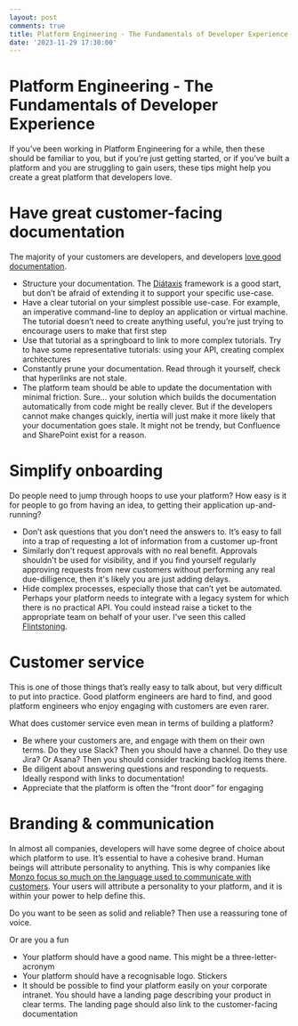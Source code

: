 ```yaml
---
layout: post
comments: true
title: Platform Engineering - The Fundamentals of Developer Experience
date: '2023-11-29 17:30:00'
---
```


# Platform Engineering - The Fundamentals of Developer Experience

If you’ve been working in Platform Engineering for a while, then these should be familiar to you, but if you’re just getting started, or if you’ve built a platform and you are struggling to gain users, these tips might help you create a great platform that developers love. 

# Have great customer-facing documentation

The majority of your customers are developers, and developers [love good documentation](https://hackernoon.com/nerds-dont-respond-to-marketing-try-technical-documentation-instead). 

- Structure your documentation. The [Diátaxis](https://diataxis.fr/) framework is a good start, but don’t be afraid of extending it to support your specific use-case.
- Have a clear tutorial on your simplest possible use-case. For example, an imperative command-line to deploy an application or virtual machine. The tutorial doesn’t need to create anything useful, you’re just trying to encourage users to make that first step
- Use that tutorial as a springboard to link to more complex tutorials. Try to have some representative tutorials: using your API, creating complex architectures
- Constantly prune your documentation. Read through it yourself, check that hyperlinks are not stale.
- The platform team should be able to update the documentation with minimal friction. Sure… your solution which builds the documentation automatically from code might be really clever. But if the developers cannot make changes quickly, inertia will just make it more likely that your documentation goes stale. It might not be trendy, but Confluence and SharePoint exist for a reason.

# Simplify onboarding

Do people need to jump through hoops to use your platform? How easy is it for people to go from having an idea, to getting their application up-and-running?

- Don’t ask questions that you don’t need the answers to. It’s easy to fall into a trap of requesting a lot of information from a customer up-front
- Similarly don't request approvals with no real benefit. Approvals shouldn't be used for visibility, and if you find yourself regularly approving requests from new customers without performing any real due-dilligence, then it's likely you are just adding delays.
- Hide complex processes, especially those that can’t yet be automated. Perhaps your platform needs to integrate with a legacy system for which there is no practical API. You could instead raise a ticket to the appropriate team on behalf of your user. I've seen this called [Flintstoning](https://stackingthebricks.com/the-fine-art-of-flintstoning/).

# Customer service

This is one of those things that’s really easy to talk about, but very difficult to put into practice. Good platform engineers are hard to find, and good platform engineers who enjoy engaging with customers are even rarer.

What does customer service even mean in terms of building a platform? 

- Be where your customers are, and engage with them on their own terms. Do they use Slack? Then you should have a channel. Do they use Jira? Or Asana? Then you should consider tracking backlog items there. 
- Be diligent about answering questions and responding to requests. Ideally respond with links to documentation!
- Appreciate that the platform is often the “front door” for engaging

# Branding & communication

In almost all companies, developers will have some degree of choice about which platform to use. It’s essential to have a cohesive brand. Human beings will attribute personality to anything. This is why companies like [Monzo focus so much on the language used to communicate with customers](https://monzo.com/tone-of-voice/).  Your users will attribute a personality to your platform, and it is within your power to help define this.

Do you want to be seen as solid and reliable? Then use a reassuring tone of voice. 

Or are you a fun

- Your platform should have a good name. This might be a three-letter-acronym
- Your platform should have a recognisable logo. Stickers
- It should be possible to find your platform easily on your corporate intranet. You should have a landing page describing your product in clear terms. The landing page should also link to the customer-facing documentation
